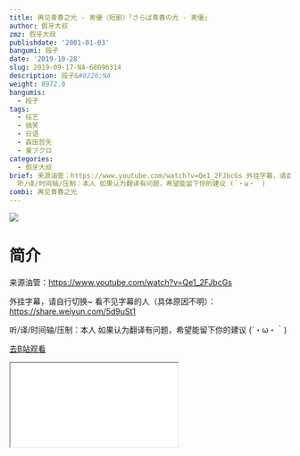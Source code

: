 ```yaml
---
title: 再见青春之光 - 男優（短剧）「さらば青春の光 - 男優」
author: 假牙大叔
zmz: 假牙大叔
publishdate: '2001-01-03'
bangumi: 段子
date: '2019-10-28'
slug: 2019-09-17-NA-68096314
description: 段子&#8226;NA
weight: 8972.0
bangumis:
  - 段子
tags:
  - 综艺
  - 搞笑
  - 日语
  - 森田哲矢
  - 東ブクロ
categories:
  - 假牙大叔
brief: 来源油管：https://www.youtube.com/watch?v=Qe1_2FJbcGs 外挂字幕，请自行切换~ 看不见字幕的人（具体原因不明）：https://share.weiyun.com/5d9uSt1
  听/译/时间轴/压制：本人 如果认为翻译有问题，希望能留下你的建议 (´・ω・｀)
combi: 再见青春之光
---
```

![](https://raw.githubusercontent.com/tcgriffith/owaraisite/master/static/tmpimg/de2fe14fdcf20201da7deb1f144bbd467fea9322.jpg.480.jpg)
# 简介  
来源油管：https://www.youtube.com/watch?v=Qe1_2FJbcGs

外挂字幕，请自行切换~
看不见字幕的人（具体原因不明）：https://share.weiyun.com/5d9uSt1

听/译/时间轴/压制：本人
如果认为翻译有问题，希望能留下你的建议
(´・ω・｀)  

[去B站观看](https://www.bilibili.com/video/av68096314/)
<div class ="resp-container"><iframe class="testiframe" src="//player.bilibili.com/player.html?aid=68096314"", scrolling="no", allowfullscreen="true" > </iframe></div> 
